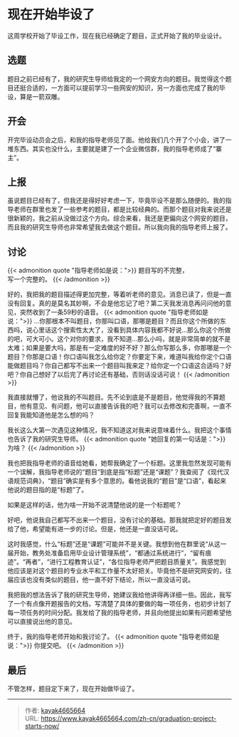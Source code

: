 # 现在开始毕设了


这周学校开始了毕设工作，现在我已经确定了题目，正式开始了我的毕业设计。
<!--more-->

## 选题
题目之前已经有了，我的研究生导师给我定的一个网安方向的题目。我觉得这个题目还挺合适的，一方面可以提前学习一些网安的知识，另一方面也完成了我的毕设，算是一箭双雕。

## 开会
开完毕设动员会之后，和我的指导老师见了面。他给我们几个开了个小会，讲了一堆东西。其实也没什么，主要就是建了一个企业微信群，我的指导老师成了“寨主”。

## 上报
虽说题目已经有了，但我还是得好好考虑一下，毕竟毕设不是那么随便的。我的指导老师在群里也发了一些参考的题目，都是比较经典的。而那个题目对我来说还是很新颖的，我之前从没做过这个方向。综合来看，我还是更偏向这个网安的题目，而且我的研究生导师也非常希望我去做这个题目。所以我向我的指导老师上报了。

## 讨论
{{< admonition quote "指导老师如是说：">}}
题目写的不完整，  
写一个完整的。
{{< /admonition >}}

好的，我把我的题目描述得更加完整，等着听老师的意见。消息已读了，但是一直没有回复。真的是莫名其妙啊，不会是他忘记了吧？第二天我发消息再问问他的意见，突然收到了一条59秒的语音。
{{< admonition quote "指导老师如是说：">}}
...你那根本不叫题目，你那叫口语，那哪是题目？而且你这个所做的东西吗，说心里话这个搜索性太大了，没看到具体内容我都不好说...那么你这个所做的吧，可大可小。这个对你的要求，我不知道...那么小吗，就是非常简单的就不是太难；如果是要大吗，那是有一定难度的好不好？那么你写那么多，你那哪是一个题目？你那是口语！你口语叫我怎么给你定？你要定下来，难道叫我给你定个口语能做题目吗？你自己都写不出来一个题目叫我来定？给你定一个口语这合适吗？好吧？你自己想好了以后完了再讨论还有基础，否则话没话可说！
{{< /admonition >}}

我直接就懵了，他说我的不叫题目。先不论到底是不是题目，他觉得我的不算题目，他有意见、有问题，他可以直接告诉我的吧？我可以去修改和完善啊，一直不回复我能知道他是怎么想的吗？

我长这么大第一次遇见这种情况，我不知道这对我来说意味着什么。我把这个事情也告诉了我的研究生导师。
{{< admonition quote "她回复的第一句话是：">}}
为啥？
{{< /admonition >}}

我也把我指导老师的语音给她看，她帮我确定了一个标题。这里我忽然发现可能有一个误解，我指导老师说的“题目”到底是指“标题”还是“课题”？我查阅了《现代汉语规范词典》，“题目”确实是有多个意思的。看他说我的“题目”是“口语”，看起来他说的题目指的是“标题”了。

如果是这样的话，他为啥一开始不说清楚他说的是一个标题呢？

好吧，他说我自己都写不出来一个题目，没有讨论的基础。那我就把定好的题目发给了他，希望能有进一步的讨论。但是，他还是一直没话可说。

这时我感觉，什么“标题”还是“课题”可能并不是关键。我想到他在群里说“从这一届开始，教务处准备启用毕业设计管理系统”，“都通过系统进行”，“留有痕迹”。“再者”，“进行工程教育认证”，“各位指导老师严把题目质量关”。我感觉到他应该是对这个题目的专业水平和工作量不太好把关。毕竟他不是研究网安的，往届应该也没有类似的题目，他一直不好下结论，所以一直没话可说。

我把我的想法告诉了我的研究生导师，她建议我给他讲得再详细一些。因此，我写了一个有点像开题报告的文档，写清楚了具体的要做的每一项任务，也初步计划了每一项任务的时间分配。我发给了我的指导老师，并且向他提出如果有问题希望他可以直接说出他的意见。

终于，我的指导老师开始和我讨论了。
{{< admonition quote "指导老师如是说：">}}
你提交吧。
{{< /admonition >}}

## 最后
不管怎样，题目定下来了，现在开始做毕设了。

---

> 作者: [kayak4665664](https://github.com/kayak4665664)  
> URL: https://www.kayak4665664.com/zh-cn/graduation-project-starts-now/  

